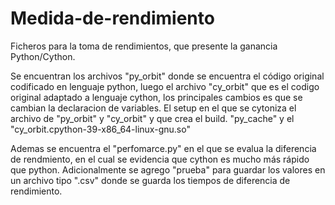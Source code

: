 # Medida-de-rendimiento
Ficheros para la toma de rendimientos, que presente la ganancia Python/Cython.

Se encuentran los archivos "py_orbit" donde se encuentra el código original codificado en lenguaje python, luego 
el archivo "cy_orbit" que es el codigo original adaptado a lenguaje cython, los principales cambios es que se cambian la declaracion de variables.
El setup en el que se cytoniza el archivo de "py_orbit" y "cy_orbit" y que crea el build. "py_cache" y el "cy_orbit.cpython-39-x86_64-linux-gnu.so"

Ademas se encuentra el "perfomarce.py" en el que se evalua la diferencia de rendmiento, en el cual se evidencia que cython es mucho más rápido que python. 
Adicionalmente se agrego "prueba" para guardar los valores en un archivo tipo ".csv" donde se guarda los tiempos de diferencia de rendimiento.
